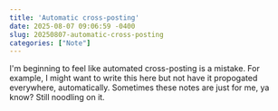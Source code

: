 ```yaml
---
title: 'Automatic cross-posting'
date: 2025-08-07 09:06:59 -0400
slug: 20250807-automatic-cross-posting
categories: ["Note"]
---
```


I'm beginning to feel like automated cross-posting is a mistake. For example, I might want to write this here but not have it propogated everywhere, automatically. Sometimes these notes are just for me, ya know? Still noodling on it.
